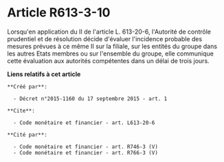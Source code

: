 # Article R613-3-10

Lorsqu'en application du II de l'article L. 613-20-6, l'Autorité de contrôle prudentiel et de résolution décide d'évaluer
l'incidence probable des mesures prévues à ce même II sur la filiale, sur les entités du groupe dans les autres Etats membres
ou sur l'ensemble du groupe, elle communique cette évaluation aux autorités compétentes dans un délai de trois jours.

**Liens relatifs à cet article**

	**Créé par**:

	  - Décret n°2015-1160 du 17 septembre 2015 - art. 1

	**Cite**:

	  - Code monétaire et financier - art. L613-20-6

	**Cité par**:

	  - Code monétaire et financier - art. R746-3 (V)
	  - Code monétaire et financier - art. R766-3 (V)
